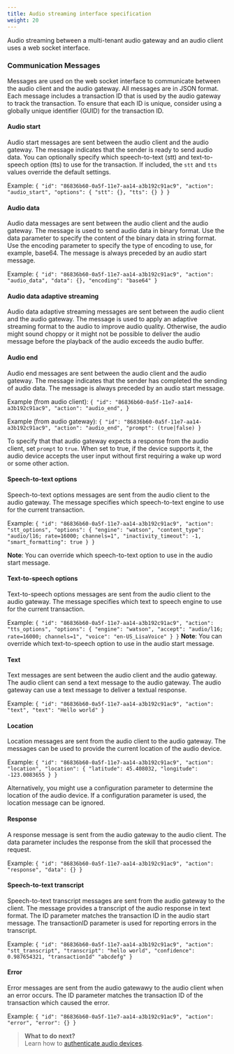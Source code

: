 ```yaml
---
title: Audio streaming interface specification
weight: 20
---
```

Audio streaming between a multi-tenant audio gateway and an audio client uses a web socket interface.

### Communication Messages
Messages are used on the web socket interface to communicate between the audio client and the audio gateway.  All messages are in JSON format.  Each message includes a transaction ID that is used by the audio gateway to track the transaction.  To ensure that each ID is unique, consider using a globally unique identifier (GUID) for the transaction ID.

#### Audio start
Audio start messages are sent between the audio client and the audio gateway.  The message indicates that the sender is ready to send audio data.  You can optionally specify which speech-to-text (stt) and text-to-speech option (tts) to use for the transaction.  If included, the `stt` and `tts` values override the default settings.

Example:
`{
  "id": "86836b60-0a5f-11e7-aa14-a3b192c91ac9",
  "action": "audio_start",
  "options": {
    "stt": {},
    "tts": {}
  }
}`

#### Audio data
Audio data messages are sent between the audio client and the audio gateway. The message is used to send audio data in binary format.  Use the data parameter to specify the content of the binary data in string format.  Use the encoding parameter to specify the type of encoding to use, for example, base64. The message is always preceded by an audio start message.

Example:
`{
"id": "86836b60-0a5f-11e7-aa14-a3b192c91ac9",
"action": "audio_data",
"data": {},
"encoding": "base64"
}`

#### Audio data adaptive streaming
Audio data adaptive streaming messages are sent between the audio client and the audio gateway.  The message is used to apply an adaptive streaming format to the audio to improve audio quality.  Otherwise, the audio might sound choppy or it might not be possible to deliver the audio message before the playback of the audio exceeds the audio buffer.

#### Audio end
Audio end messages are sent between the audio client and the audio gateway.   The message indicates that the sender has completed the sending of audio data. The message is always preceded by an audio start message.

Example (from audio client):
`{
  "id": "86836b60-0a5f-11e7-aa14-a3b192c91ac9",
  "action": "audio_end",
}`

Example (from audio gateway):
`{
  "id": "86836b60-0a5f-11e7-aa14-a3b192c91ac9",
  "action": "audio_end",
  "prompt": (true|false)
}`

To specify that that audio gateway expects a response from the audio client, set `prompt` to `true`.  When set to true, if the device supports it, the audio device accepts the user input without first requiring a wake up word or some other action.

#### Speech-to-text options
Speech-to-text options messages are sent from the audio client to the audio gateway.  The message specifies which speech-to-text engine to use for the current transaction.

Example:
`{
  "id": "86836b60-0a5f-11e7-aa14-a3b192c91ac9",
  "action": "stt_options",
  "options": {
    "engine": "watson",
    "content_type": "audio/l16; rate=16000; channels=1",
    "inactivity_timeout": -1,
    "smart_formatting": true
  }
}`

**Note**:  You can override which speech-to-text option to use in the audio start message.

#### Text-to-speech options
Text-to-speech options messages are sent from the audio client to the audio gateway.  The message specifies which text to speech engine to use for the current transaction.

Example:
`{
  "id": "86836b60-0a5f-11e7-aa14-a3b192c91ac9",
  "action": "tts_options",
  "options": {
    "engine": "watson",
    "accept": "audio/l16; rate=16000; channels=1",
    "voice": "en-US_LisaVoice"
  }
}`
**Note**:  You can override which text-to-speech option to use in the audio start message.

#### Text
Text messages are sent between the audio client and the audio gateway.  The audio client can send a text message to the audio gateway.  The audio gateway can use a text message to deliver a textual response.

Example:
`{
  "id": "86836b60-0a5f-11e7-aa14-a3b192c91ac9",
  "action": "text",
  "text": "Hello world"
}`

#### Location
Location messages are sent from the audio client to the audio gateway.  The messages can be used to provide the current location of the audio device.

Example:
`{
  "id": "86836b60-0a5f-11e7-aa14-a3b192c91ac9",
  "action": "location",
  "location": {
    "latitude": 45.408032,
    "longitude": -123.0083655
  }
}`

Alternatively, you might use a configuration parameter to determine the location of the audio device. If a configuration parameter is used, the location message can be ignored.

#### Response
A response message is sent from the audio gateway to the audio client.  The data parameter includes the response  from the skill that processed the request.

Example:
`{
  "id": "86836b60-0a5f-11e7-aa14-a3b192c91ac9",
  "action": "response",
  "data": {}
}`

#### Speech-to-text transcript
Speech-to-text transcript messages are sent from the audio gateway to the client.  The message provides a transcript of the audio response in text format.  The  ID parameter matches the transaction ID in the audio start message.  The transactionID parameter is used for reporting errors in the transcript.

Example:
`{
  "id": "86836b60-0a5f-11e7-aa14-a3b192c91ac9",
  "action": "stt_transcript",
  "transcript": "hello world",
  "confidence": 0.987654321,
  "transactionId" "abcdefg"
}`

#### Error
Error messages are sent from the audio gatewawy to the audio client when an error occurs.  The ID parameter matches the transaction ID of the transaction which caused the error.

Example:
`{
  "id": "86836b60-0a5f-11e7-aa14-a3b192c91ac9",
  "action": "error",
  "error": {}
}`
> **What to do next?**<br/>
Learn how to [authenticate audio devices]({{site.baseurl}}/audio/audio_authentication/).
